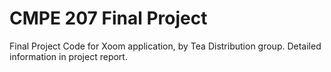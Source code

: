 CMPE 207 Final Project
======================

Final Project Code for Xoom application, by Tea Distribution group. Detailed information in project report.
